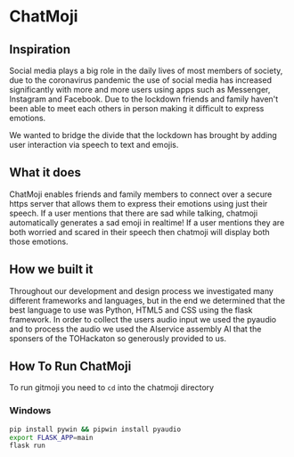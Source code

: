 # ChatMoji

## Inspiration
Social media plays a big role in the daily lives of most members of society, due to the coronavirus pandemic the use of social media has increased significantly with more and more users using apps such as Messenger, Instagram and Facebook. Due to the lockdown friends and family haven't been able to meet each others in person making it difficult to express emotions. 

We wanted to bridge the divide that the lockdown has brought by adding user interaction via speech to text and emojis.

## What it does
ChatMoji enables friends and family members to connect over a secure https server that allows them to express their emotions using just their speech. If a user mentions that there are sad while talking, chatmoji automatically generates a sad emoji in realtime! If a user mentions they are both worried and scared in their speech then chatmoji will display both those emotions. 

## How we built it
Throughout our development and design process we investigated many different frameworks and languages, but in the end we determined that the best language to use was Python, HTML5 and CSS using the flask framework. In order to collect the users audio input we used the pyaudio and to process the audio we used the AIservice assembly AI that the sponsers of the TOHackaton so generously provided to us.

## How To Run ChatMoji

To run gitmoji you need to `cd` into the chatmoji directory

### Windows
```bash
pip install pywin && pipwin install pyaudio
export FLASK_APP=main
flask run
```
